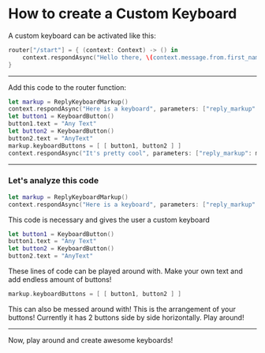# How to create a Custom Keyboard  

A custom keyboard can be activated like this:

```swift
router["/start"] = { (context: Context) -> () in
    context.respondAsync("Hello there, \(context.message.from.first_name)! Nice to meet you!")
}
```
***

Add this code to the router function:
```swift
let markup = ReplyKeyboardMarkup()
context.respondAsync("Here is a keyboard", parameters: ["reply_markup": markup])
let button1 = KeyboardButton()
button1.text = "Any Text"
let button2 = KeyboardButton()
button2.text = "AnyText"
markup.keyboardButtons = [ [ button1, button2 ] ]
context.respondAsync("It's pretty cool", parameters: ["reply_markup": markup])
```
  

***
### Let's analyze this code  
```swift
let markup = ReplyKeyboardMarkup()
context.respondAsync("Here is a keyboard", parameters: ["reply_markup": markup])
```
This code is necessary and gives the user a custom keyboard
```swift
let button1 = KeyboardButton()
button1.text = "Any Text"
let button2 = KeyboardButton()
button2.text = "AnyText"
```
These lines of code can be played around with. Make your own text and add endless amount of buttons!
```swift
markup.keyboardButtons = [ [ button1, button2 ] ]
```
This can also be messed around with! This is the arrangement of your buttons! Currently it has 2 buttons side by side horizontally. Play around!


***

Now, play around and create awesome keyboards!  